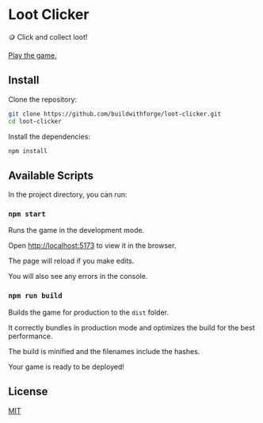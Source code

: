 # Loot Clicker

🪙 Click and collect loot!

[Play the game.](https://buildwithforge.org/loot-clicker/)

## Install

Clone the repository:

```sh
git clone https://github.com/buildwithforge/loot-clicker.git
cd loot-clicker
```

Install the dependencies:

```sh
npm install
```

## Available Scripts

In the project directory, you can run:

### `npm start`

Runs the game in the development mode.

Open [http://localhost:5173](http://localhost:5173) to view it in the browser.

The page will reload if you make edits.

You will also see any errors in the console.

### `npm run build`

Builds the game for production to the `dist` folder.

It correctly bundles in production mode and optimizes the build for the best performance.

The build is minified and the filenames include the hashes.

Your game is ready to be deployed!

## License

[MIT](LICENSE)
